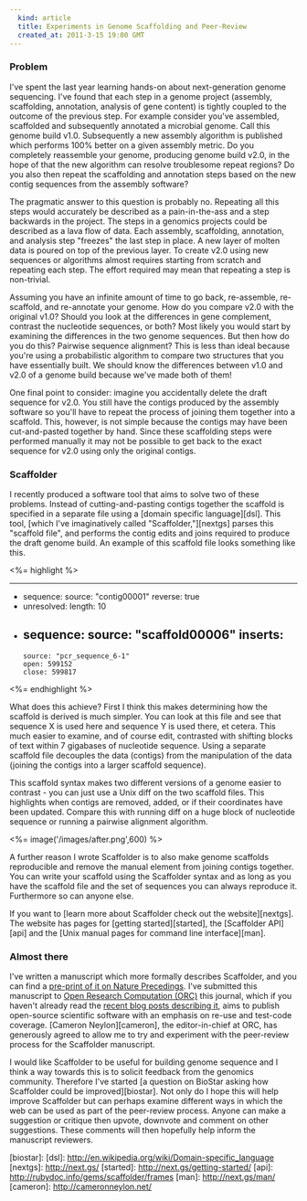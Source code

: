 ```yaml
---
  kind: article
  title: Experiments in Genome Scaffolding and Peer-Review
  created_at: 2011-3-15 19:00 GMT
---
```


### Problem

I've spent the last year learning hands-on about next-generation genome
sequencing. I've found that each step in a genome project (assembly,
scaffolding, annotation, analysis of gene content) is tightly coupled to the
outcome of the previous step. For example consider you've assembled, scaffolded
and subsequently annotated a microbial genome. Call this genome build v1.0.
Subsequently a new assembly algorithm is published which performs 100% better
on a given assembly metric. Do you completely reassemble your genome, producing
genome build v2.0, in the hope of that the new algorithm can resolve
troublesome repeat regions? Do you also then repeat the scaffolding and
annotation steps based on the new contig sequences from the assembly software?

The pragmatic answer to this question is probably no. Repeating all this steps
would accurately be described as a pain-in-the-ass and a step backwards in the
project. The steps in a genomics projects could be described as a lava flow of
data. Each assembly, scaffolding, annotation, and analysis step "freezes" the
last step in place. A new layer of molten data is poured on top of the previous
layer. To create v2.0 using new sequences or algorithms almost requires
starting from scratch and repeating each step. The effort required may mean
that repeating a step is non-trivial.

Assuming you have an infinite amount of time to go back, re-assemble,
re-scaffold, and re-annotate your genome. How do you compare v2.0 with the
original v1.0? Should you look at the differences in gene complement, contrast
the nucleotide sequences, or both? Most likely you would start by examining
the differences in the two genome sequences. But then how do you do this?
Pairwise sequence alignment? This is less than ideal because you're using
a probabilistic algorithm to compare two structures that you have essentially
built. We should know the differences between v1.0 and v2.0 of a genome build
because we've made both of them!

One final point to consider: imagine you accidentally delete the draft
sequence for v2.0. You still have the contigs produced by the assembly software
so you'll have to repeat the process of joining them together into a scaffold.
This, however, is not simple because the contigs may have been cut-and-pasted
together by hand. Since these scaffolding steps were performed manually it may
not be possible to get back to the exact sequence for v2.0 using only the
original contigs.

### Scaffolder

I recently produced a software tool that aims to solve two of these problems.
Instead of cutting-and-pasting contigs together the scaffold is specified in
a separate file using a [domain specific language][dsl]. This tool, [which I've
imaginatively called "Scaffolder,"][nextgs] parses this "scaffold file", and
performs the contig edits and joins required to produce the draft genome build.
An example of this scaffold file looks something like this.

<%= highlight %>

---
  -
    sequence:
      source: "contig00001"
      reverse: true
  -
    unresolved:
      length: 10
  -
    sequence:
      source: "scaffold00006"
      inserts:
      -
        source: "pcr_sequence_6-1"
        open: 599152
        close: 599817

<%= endhighlight %>

What does this achieve?  First I think this makes determining how the scaffold
is derived is much simpler. You can look at this file and see that sequence
X is used here and sequence Y is used there, et cetera. This much easier to
examine, and of course edit, contrasted with shifting blocks of text within
7 gigabases of nucleotide sequence. Using a separate scaffold file decouples
the data (contigs) from the manipulation of the data (joining the contigs into
a larger scaffold sequence).

This scaffold syntax makes two different versions of a genome easier to
contrast - you can just use a Unix diff on the two scaffold files. This
highlights when contigs are removed, added, or if their coordinates have been
updated. Compare this with running diff on a huge block of nucleotide sequence
or running a pairwise alignment algorithm.

<%= image('/images/after.png',600) %>

A further reason I wrote Scaffolder is to also make genome scaffolds
reproducible and remove the manual element from joining contigs together. You
can write your scaffold using the Scaffolder syntax and as long as you have
the scaffold file and the set of sequences you can always reproduce it.
Furthermore so can anyone else.

If you want to [learn more about Scaffolder check out the website][nextgs].
The website has pages for [getting started][started], the [Scaffolder
API][api] and the [Unix manual pages for command line interface][man].

### Almost there

I've written a manuscript which more formally describes Scaffolder, and you can
find a [pre-print of it on Nature Precedings][pre]. I've submitted this
manuscript to [Open Research Computation (ORC)][orc] this journal, which if you
haven't already read the [recent blog posts describing it][blogs], aims to
publish open-source scientific software with an emphasis on re-use and
test-code coverage. [Cameron Neylon][cameron], the editor-in-chief at ORC, has
generously agreed to allow me to try and experiment with the peer-review
process for the Scaffolder manuscript.

I would like Scaffolder to be useful for building genome sequence and I think
a way towards this is to solicit feedback from the genomics community.
Therefore I've started [a question on BioStar asking how Scaffolder could be
improved][biostar]. Not only do I hope this will help improve Scaffolder but
can perhaps examine different ways in which the web can be used as part of the
peer-review process. Anyone can make a suggestion or critique then upvote,
downvote and comment on other suggestions. These comments will then hopefully
help inform the manuscript reviewers.

[pre]: http://precedings.nature.com/documents/5779/version/1
[orc]: http://www.openresearchcomputation.com/
[blogs]: http://www.google.com/search?q=%22open+research+computation%22&tbm=blg
[biostar]:
[dsl]: http://en.wikipedia.org/wiki/Domain-specific_language
[nextgs]: http://next.gs/
[started]: http://next.gs/getting-started/
[api]: http://rubydoc.info/gems/scaffolder/frames
[man]: http://next.gs/man/
[cameron]: http://cameronneylon.net/
